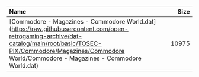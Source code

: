 |Name|Size|
|:---|---:|
|[Commodore - Magazines - Commodore World.dat](https://raw.githubusercontent.com/open-retrogaming-archive/dat-catalog/main/root/basic/TOSEC-PIX/Commodore/Magazines/Commodore World/Commodore - Magazines - Commodore World.dat)|10975|
